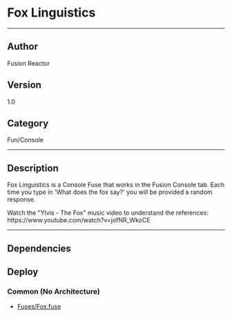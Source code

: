 # Fox Linguistics
___

## Author
Fusion Reactor

## Version
1.0

## Category
Fun/Console

___

## Description
<p>Fox Linguistics is a Console Fuse that works in the Fusion Console tab. Each time you type in 'What does the fox say?' you will be provided a random response.</p>
	
<p>Watch the "Ylvis - The Fox" music video to understand the references:<br>
https://www.youtube.com/watch?v=jofNR_WkoCE</p>

___

## Dependencies

## Deploy

### Common (No Architecture)

<ul>
<li><a href="https://gitlab.com/WeSuckLess/Reactor/-/blob/master/Atoms/com.wesuckless.Fox/Fuses/Fox.fuse?ref_type=heads">Fuses/Fox.fuse</a></li>
</ul>
